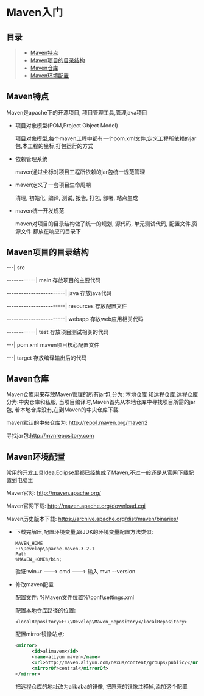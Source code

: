 # Maven入门

## 目录

> * [Maven特点](#chapter1)
> * [Maven项目的目录结构](#chapter2)
> * [Maven仓库](#chapter3)
> * [Maven环境配置](#chapter4)

## Maven特点 <a id="chapter1"></a>

Maven是apache下的开源项目, 项目管理工具,管理java项目

- 项目对象模型(POM,Project Object Model)

  项目对象模型,每个maven工程中都有一个pom.xml文件,定义工程所依赖的jar包,本工程的坐标,打包运行的方式

- 依赖管理系统

  maven通过坐标对项目工程所依赖的jar包统一规范管理

- maven定义了一套项目生命周期

  清理, 初始化, 编译, 测试, 报告, 打包, 部署, 站点生成

- maven统一开发规范

  maven对项目的目录结构做了统一的规划, 源代码, 单元测试代码, 配置文件,资源文件 都放在响应的目录下

## Maven项目的目录结构 <a id="chapter2"></a>

---| src

------------| main				存放项目的主要代码

------------------------| java		存放java代码

------------------------| resources	存放配置文件

------------------------| webapp		存放web应用相关代码

------------| test				存放项目测试相关的代码

---| pom.xml					maven项目核心配置文件

---| target					存放编译输出后的代码

## Maven仓库 <a id="chapter3"></a>

Maven仓库用来存放Maven管理的所有jar包,分为: 本地仓库 和远程仓库.远程仓库分为:中央仓库和私服, 当项目编译时,Maven首先从本地仓库中寻找项目所需的jar包, 若本地仓库没有,在到Maven的中央仓库下载

maven默认的中央仓库为: http://repo1.maven.org/maven2

寻找jar包:http://mvnrepository.com

## Maven环境配置 <a id="chapter4"></a>

常用的开发工具Idea,Eclipse里都已经集成了Maven,不过一般还是从官网下载配置到电脑里

Maven官网: <http://maven.apache.org/>

Maven官网下载: http://maven.apache.org/download.cgi

Maven历史版本下载: <https://archive.apache.org/dist/maven/binaries/>

- 下载完解压,配置环境变量,跟JDK的环境变量配置方法类似:

  ```
  MAVEN_HOME
  F:\Develop\apache-maven-3.2.1
  Path
  %MAVEN_HOME%/bin;
  ```

  验证:win+r ---> cmd ---> 输入 mvn --version

- 修改maven配置

  配置文件: %Maven文件位置%\conf\settings.xml

  配置本地仓库路径的位置:

  ```
  <localRepository>F:\\Develop\Maven_Repository</localRepository>
  ```

  配置mirror镜像站点:

  ```xml
  <mirror>
        <id>alimaven</id>
        <name>aliyun maven</name>
        <url>http://maven.aliyun.com/nexus/content/groups/public/</url>
        <mirrorOf>central</mirrorOf>
  </mirror>
  ```

  把远程仓库的地址改为alibaba的镜像, 把原来的镜像注释掉,添加这个配置

